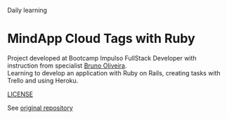 Daily learning

# MindApp Cloud Tags with Ruby

Project developed at Bootcamp Impulso FullStack Developer with instruction from specialist [Bruno Oliveira](https://github.com/brunoao86 "Bruno Oliveira").</br>
Learning to develop an application with Ruby on Rails, creating tasks with Trello and using Heroku.

[LICENSE](./LICENSE)

See [original repository](https://github.com/brunoao86/mind-app)
